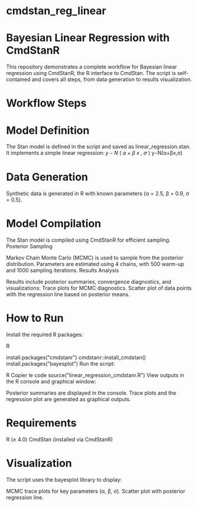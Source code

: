 # cmdstan_reg_linear
# Bayesian Linear Regression with CmdStanR
This repository demonstrates a complete workflow for Bayesian linear regression using CmdStanR, the R interface to CmdStan. The script is self-contained and covers all steps, from data generation to results visualization.

# Workflow Steps
# Model Definition

The Stan model is defined in the script and saved as linear_regression.stan.
It implements a simple linear regression:
𝑦
∼
𝑁
(
𝛼
+
𝛽
𝑥
,
𝜎
)
y∼N(α+βx,σ)
# Data Generation

Synthetic data is generated in R with known parameters (α = 2.5, β = 0.9, σ = 0.5).
# Model Compilation

The Stan model is compiled using CmdStanR for efficient sampling.
Posterior Sampling

Markov Chain Monte Carlo (MCMC) is used to sample from the posterior distribution.
Parameters are estimated using 4 chains, with 500 warm-up and 1000 sampling iterations.
Results Analysis

Results include posterior summaries, convergence diagnostics, and visualizations:
Trace plots for MCMC diagnostics.
Scatter plot of data points with the regression line based on posterior means.
# How to Run
Install the required R packages:

R

install.packages("cmdstanr")
cmdstanr::install_cmdstan()
install.packages("bayesplot")
Run the script:

R
Copier le code
source("linear_regression_cmdstanr.R")
View outputs in the R console and graphical window:

Posterior summaries are displayed in the console.
Trace plots and the regression plot are generated as graphical outputs.
# Requirements
R (≥ 4.0)
CmdStan (installed via CmdStanR)
# Visualization
The script uses the bayesplot library to display:

MCMC trace plots for key parameters (α, β, σ).
Scatter plot with posterior regression line.
